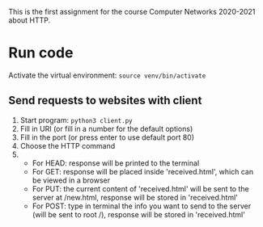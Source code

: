 This is the first assignment for the course Computer Networks 2020-2021 about HTTP.

# Run code
Activate the virtual environment: `source venv/bin/activate`
## Send requests to websites with client
1. Start program: `python3 client.py`
2. Fill in URI (or fill in a number for the default options)  
3. Fill in the port (or press enter to use default port 80)  
4. Choose the HTTP command
5.  - For HEAD: response will be printed to the terminal
    - For GET: response will be placed inside 'received.html', which can be viewed in a browser
    - For PUT: the current content of 'received.html' will be sent to the server at /new.html, 
    response will be stored in 'received.html'
    - For POST: type in terminal the info you want to send to the server (will be sent to root /),
    response will be stored in 'received.html'